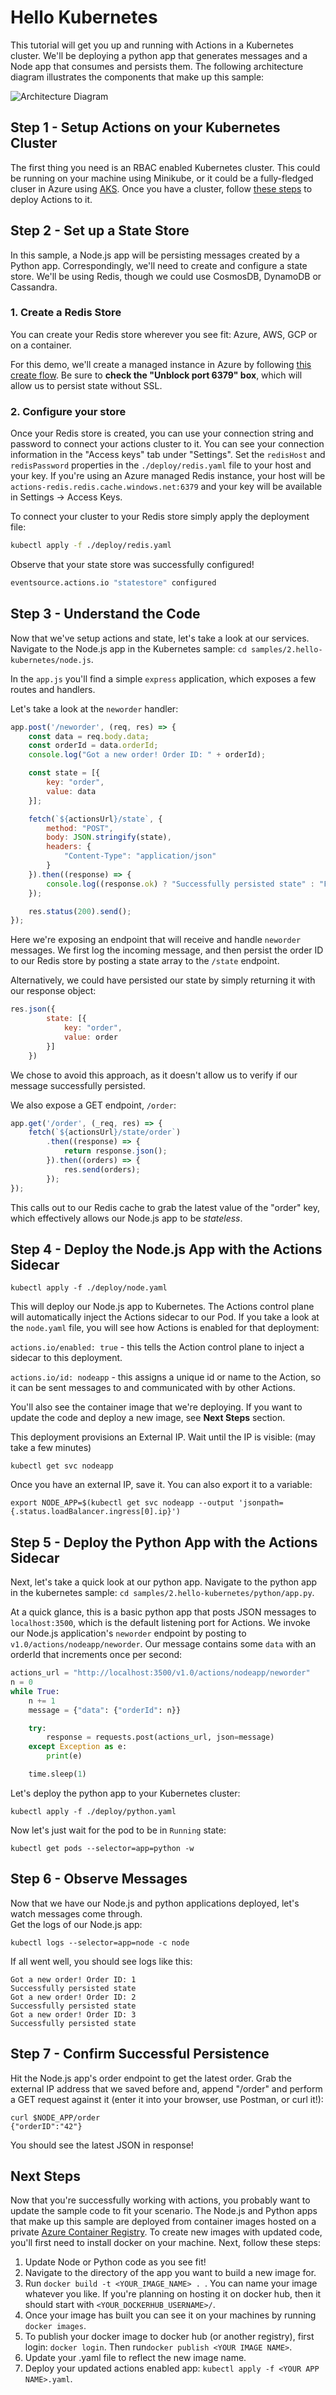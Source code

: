 # Hello Kubernetes

This tutorial will get you up and running with Actions in a Kubernetes cluster. We'll be deploying a python app that generates messages and a Node app that consumes and persists them. The following architecture diagram illustrates the components that make up this sample: 

![Architecture Diagram](./img/Architecture_Diagram.jpg)

## Step 1 - Setup Actions on your Kubernetes Cluster

The first thing you need is an RBAC enabled Kubernetes cluster. This could be running on your machine using Minikube, or it could be a fully-fledged cluser in Azure using [AKS](https://azure.microsoft.com/en-us/services/kubernetes-service/). Once you have a cluster, follow [these steps](/../../#install-on-kubernetes) to deploy Actions to it.

## Step 2 - Set up a State Store

In this sample, a Node.js app will be persisting messages created by a Python app. Correspondingly, we'll need to create and configure a state store. We'll be using Redis, though we could use CosmosDB, DynamoDB or Cassandra. 

### 1. Create a Redis Store

You can create your Redis store wherever you see fit: Azure, AWS, GCP or on a container. 

For this demo, we'll create a managed instance in Azure by following [this create flow](https://ms.portal.azure.com/#create/Microsoft.Cache). Be sure to **check the "Unblock port 6379" box**, which will allow us to persist state without SSL.

### 2. Configure your store

Once your Redis store is created, you can use your connection string and password to connect your actions cluster to it. You can see your connection information in the "Access keys" tab under "Settings". Set the `redisHost` and `redisPassword` properties in the `./deploy/redis.yaml` file to your host and your key. If you're using an Azure managed Redis instance, your host will be `actions-redis.redis.cache.windows.net:6379` and your key will be available in Settings -> Access Keys.

To connect your cluster to your Redis store simply apply the deployment file:

```bash
kubectl apply -f ./deploy/redis.yaml
```
Observe that your state store was successfully configured!

```bash
eventsource.actions.io "statestore" configured
```

## Step 3 - Understand the Code

Now that we've setup actions and state, let's take a look at our services. Navigate to the Node.js app in the Kubernetes sample: `cd samples/2.hello-kubernetes/node.js`.

In the `app.js` you'll find a simple `express` application, which exposes a few routes and handlers.

Let's take a look at the ```neworder``` handler:

```js
app.post('/neworder', (req, res) => {
    const data = req.body.data;
    const orderId = data.orderId;
    console.log("Got a new order! Order ID: " + orderId);

    const state = [{
        key: "order",
        value: data
    }];

    fetch(`${actionsUrl}/state`, {
        method: "POST",
        body: JSON.stringify(state),
        headers: {
            "Content-Type": "application/json"
        }
    }).then((response) => {
        console.log((response.ok) ? "Successfully persisted state" : "Failed to persist state");
    });

    res.status(200).send();
});
```

Here we're exposing an endpoint that will receive and handle `neworder` messages. We first log the incoming message, and then persist the order ID to our Redis store by posting a state array to the `/state` endpoint.

Alternatively, we could have persisted our state by simply returning it with our response object:

```js
res.json({
        state: [{
            key: "order",
            value: order
        }]
    })
```

We chose to avoid this approach, as it doesn't allow us to verify if our message successfully persisted.

We also expose a GET endpoint, `/order`:

```js
app.get('/order', (_req, res) => {
    fetch(`${actionsUrl}/state/order`)
        .then((response) => {
            return response.json();
        }).then((orders) => {
            res.send(orders);
        });
});
```

This calls out to our Redis cache to grab the latest value of the "order" key, which effectively allows our Node.js app to be _stateless_. 

## Step 4 - Deploy the Node.js App with the Actions Sidecar

```
kubectl apply -f ./deploy/node.yaml
```

This will deploy our Node.js app to Kubernetes. The Actions control plane will automatically inject the Actions sidecar to our Pod. If you take a look at the ```node.yaml``` file, you will see how Actions is enabled for that deployment:

```actions.io/enabled: true``` - this tells the Action control plane to inject a sidecar to this deployment.

```actions.io/id: nodeapp``` - this assigns a unique id or name to the Action, so it can be sent messages to and communicated with by other Actions.

You'll also see the container image that we're deploying. If you want to update the code and deploy a new image, see **Next Steps** section. 

This deployment provisions an External IP.
Wait until the IP is visible: (may take a few minutes)

```
kubectl get svc nodeapp
```

Once you have an external IP, save it.
You can also export it to a variable:

```
export NODE_APP=$(kubectl get svc nodeapp --output 'jsonpath={.status.loadBalancer.ingress[0].ip}')
```

## Step 5 - Deploy the Python App with the Actions Sidecar
Next, let's take a quick look at our python app. Navigate to the python app in the kubernetes sample: `cd samples/2.hello-kubernetes/python/app.py`.

At a quick glance, this is a basic python app that posts JSON messages to ```localhost:3500```, which is the default listening port for Actions. We invoke our Node.js application's `neworder` endpoint by posting to `v1.0/actions/nodeapp/neworder`. Our message contains some `data` with an orderId that increments once per second:

```python
actions_url = "http://localhost:3500/v1.0/actions/nodeapp/neworder"
n = 0
while True:
    n += 1
    message = {"data": {"orderId": n}}

    try:
        response = requests.post(actions_url, json=message)
    except Exception as e:
        print(e)

    time.sleep(1)
```

Let's deploy the python app to your Kubernetes cluster:
```
kubectl apply -f ./deploy/python.yaml
```

Now let's just wait for the pod to be in ```Running``` state:

```
kubectl get pods --selector=app=python -w
```

## Step 6 - Observe Messages

Now that we have our Node.js and python applications deployed, let's watch messages come through.<br>
Get the logs of our Node.js app:

```
kubectl logs --selector=app=node -c node
```

If all went well, you should see logs like this:

```
Got a new order! Order ID: 1
Successfully persisted state
Got a new order! Order ID: 2
Successfully persisted state
Got a new order! Order ID: 3
Successfully persisted state
```

## Step 7 - Confirm Successful Persistence

Hit the Node.js app's order endpoint to get the latest order. Grab the external IP address that we saved before and, append "/order" and perform a GET request against it (enter it into your browser, use Postman, or curl it!):

```
curl $NODE_APP/order
{"orderID":"42"}
```

You should see the latest JSON in response!

## Next Steps

Now that you're successfully working with actions, you probably want to update the sample code to fit your scenario. The Node.js and Python apps that make up this sample are deployed from container images hosted on a private [Azure Container Registry](https://azure.microsoft.com/en-us/services/container-registry/). To create new images with updated code, you'll first need to install docker on your machine. Next, follow these steps:

1. Update Node or Python code as you see fit!
2. Navigate to the directory of the app you want to build a new image for.
3. Run `docker build -t <YOUR_IMAGE_NAME> . `. You can name your image whatever you like. If you're planning on hosting it on docker hub, then it should start with `<YOUR_DOCKERHUB_USERNAME>/`.
4. Once your image has built you can see it on your machines by running `docker images`.
5. To publish your docker image to docker hub (or another registry), first login: `docker login`. Then run`docker publish <YOUR IMAGE NAME>`.
6. Update your .yaml file to reflect the new image name.
7. Deploy your updated actions enabled app: `kubectl apply -f <YOUR APP NAME>.yaml`.
